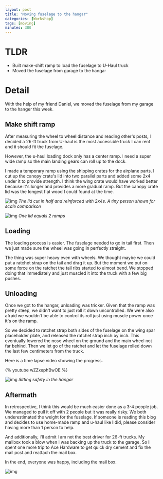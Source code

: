 ```yaml
---
layout: post
title: "Moving fuselage to the hangar"
categories: [Workshop]
tags: [moving]
minutes: 300
---
```


# TLDR

- Built make-shift ramp to load the fuselage to U-Haul truck
- Moved the fuselage from garage to the hangar

# Detail

With the help of my friend Daniel, we moved the fuselage from my garage to the hanger this week.

## Make shift ramp

After measuring the wheel to wheel distance and reading other's posts, I decided a 26-ft truck from U-haul is the most accessible truck I can rent and it should fit the fuselage.

However, the u-haul loading dock only has a center ramp. I need a super wide ramp so the main landing gears can roll up to the dock.

I made a temporary ramp using the shipping crates for the airplane parts. I cut up the canopy crate's lid into two parallel parts and added some 2x4 under it to provide strength. I think the wing crate would have worked better because it's longer and provides a more gradual ramp. But the canopy crate lid was the longest flat wood I could found at the time.

![img](https://lh3.googleusercontent.com/pw/AP1GczOpiE7P1JyH_SVoxW5p6UVtkzy--OJ_ZQgjnO9mLdEqCVouGg_jkRP0SWXcNcHAYQaNLud1WMNwrOmvy3eXN3IksipkBJiyLidA3b6S36J3enPoJFAkuP_5bT0aepKLppZGfCY8LT5YQat5yMgU8B1gng=w1260-h1674-s-no-gm?authuser=0)
_The lid cut in half and reinforced with 2x4s. A tiny person shown for scale comparison_

![img](https://lh3.googleusercontent.com/pw/AP1GczOClb84JgM9yWJ7lWbKEr6PHmntMp_arzS_HYOdBI98OPG2VPoqutbqBOU7Ux8tD7ovpqc8XNb9COZQNf-2DdQ9zsyF0zvcBB2f9_7IkgCbSZCoYzjLmbdLGjEfumNdgeOWjGZx4nxVKyzcPrBHLq3C3w=w1260-h1674-s-no-gm?authuser=0)
_One lid equals 2 ramps_

## Loading

The loading process is easier. The fuselage needed to go in tail first. Then we just made sure the wheel was going in perfectly straight.

The thing was super heavy even with wheels. We thought maybe we could put a ratchet strap on the tail and drag it up. But the moment we put on some force on the ratchet the tail ribs started to almost bend. We stopped doing that immediately and just muscled it into the truck with a few big pushes.

## Unloading

Once we got to the hangar, unloading was tricker. Given that the ramp was pretty steep, we didn't want to just roll it down uncontrolled. We were also afraid we wouldn't be able to control its roll just using muscle power once it's on the ramp.

So we decided to ratchet strap both sides of the fuselage on the wing spar placeholder plate, and released the ratchet strap inch by inch. This eventually lowered the nose wheel on the ground and the main wheel not far behind. Then we let go of the ratchet and let the fuselage rolled down the last few centimeters from the truck.

Here is a time lapse video showing the progress.

{% youtube wZZxephBwOE %}

![img](https://lh3.googleusercontent.com/pw/AP1GczNHt-sr0xR_fWcEASxb_5zorhjQYQQ60hG2n1-5K1ZKGjvak6X6qKEBnUBuGtHhb4oCQlKnP-UhX9cifRIp7b1_P7jqTXrTjZ1azsNAPVJTGSJtugUo81bMwENYWGsu-F1hyC0F5XiaJnTYIOVuFZ1L2Q=w2224-h1674-s-no-gm?authuser=0)
_Sitting safety in the hangar_

## Aftermath

In retrospective, I think this would be much easier done as a 3-4 people job. We managed to pull it off with 2 people but it was really risky. We both underestimated the weight for the fuselage. If someone is reading this blog and decides to use home-made ramp and u-haul like I did, please consider having more than 1 person to help.

And additionally, I'll admit I am not the best driver for 26-ft trucks. My mailbox took a blow when I was backing up the truck to the garage. So I spent one more trip to Ace Hardware to get quick dry cement and fix the mail post and reattach the mail box.

In the end, everyone was happy, including the mail box.

![img](https://lh3.googleusercontent.com/pw/AP1GczPtb3cgCtlznIriWmTIqPAyqcPzXjVjgiEooXoxcRq-3Fc_zWNAhfYtlyzbHuN9sCN2t7MZV1zqT8bLqEJ938XdHGvw_uvpOKhjpMHwnIWa6xu7ggug89BSc9nsq__FQ1YBSwmKZ5I2sGVIwgHD11VGbQ=w1260-h1674-s-no-gm?authuser=0)
